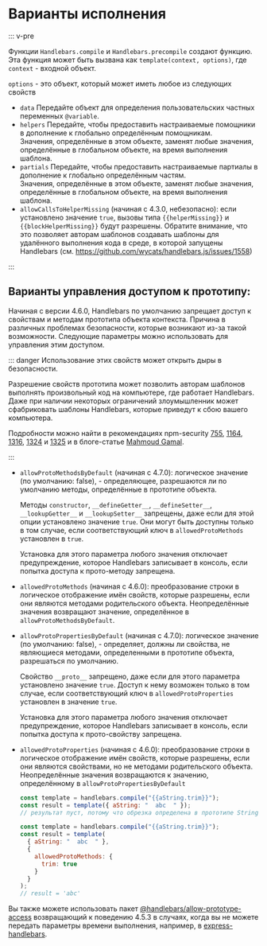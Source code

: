 # Варианты исполнения

::: v-pre

Функции `Handlebars.compile` и `Handlebars.precompile` создают функцию. Эта функция может быть вызвана как `template(context, options)`, где `context` - входной объект.

`options` - это объект, который может иметь любое из следующих свойств

- `data` Передайте объект для определения пользовательских частных переменных `@variable`.
- `helpers` Передайте, чтобы предоставить настраиваемые помощники в дополнение к глобально определённым помощникам.  
  Значения, определённые в этом объекте, заменят любые значения, определённые в глобальном объекте, на время выполнения шаблона.
- `partials` Передайте, чтобы предоставить настраиваемые партиалы в дополнение к глобально определённым частям.  
  Значения, определённые в этом объекте, заменят любые значения, определённые в глобальном объекте, на время выполнения шаблона.
- `allowCallsToHelperMissing` (начиная с 4.3.0, небезопасно): если установлено значение `true`, вызовы типа `{{helperMissing}}` и `{{blockHelperMissing}}` будут разрешены. Обратите внимание, что это позволяет авторам шаблонов создавать шаблоны для удалённого выполнения кода в среде, в которой запущены Handlebars (см. https://github.com/wycats/handlebars.js/issues/1558)

:::

## Варианты управления доступом к прототипу:

Начиная с версии 4.6.0, Handlebars по умолчанию запрещает доступ к свойствам и методам прототипа объекта контекста.
Причина в различных проблемах безопасности, которые возникают из-за такой возможности. Следующие параметры можно использовать для управления этим доступом.

::: danger Использование этих свойств может открыть дыры в безопасности.

Разрешение свойств прототипа может позволить авторам шаблонов выполнять произвольный код на компьютере, где работает Handlebars. Даже при наличии некоторых ограничений злоумышленник может сфабриковать шаблоны Handlebars, которые приведут к сбою вашего компьютера.

Подробности можно найти в рекомендациях npm-security [755](https://www.npmjs.com/advisories/755),
[1164](https://www.npmjs.com/advisories/1164), [1316](https://www.npmjs.com/advisories/1316),
[1324](https://www.npmjs.com/advisories/1324) и [1325](https://www.npmjs.com/advisories/1325) и в блоге-статье [Mahmoud Gamal](http://mahmoudsec.blogspot.com/2019/04/handlebars-template-injection-and-rce.html).

:::

- `allowProtoMethodsByDefault` (начиная с 4.7.0): логическое значение (по умолчанию: false), - определяющее, разрешаются ли по умолчанию методы, определённые в прототипе объекта.

  Методы `constructor`, `__defineGetter__`, `__defineSetter__`, `__lookupGetter__` и `__lookupSetter__` запрещены, даже если для этой опции установлено значение `true`. Они могут быть доступны только в том случае, если соответствующий ключ в `allowedProtoMethods` установлен в `true`.

  Установка для этого параметра любого значения отключает предупреждение, которое Handlebars записывает в консоль, если попытка доступа к прото-методу запрещена.

- `allowedProtoMethods` (начиная с 4.6.0): преобразование строки в логическое отображение имён свойств, которые разрешены, если они являются методами родительского объекта. Неопределённые значения возвращают значение, определённое в `allowProtoMethodsByDefault`.
- `allowProtoPropertiesByDefault` (начиная с 4.7.0): логическое значение (по умолчанию: false), - определяет, должны ли свойства, не являющиеся методами, определенными в прототипе объекта, разрешаться по умолчанию.

  Свойство `__proto__` запрещено, даже если для этого параметра установлено значение `true`. Доступ к нему возможен только в том случае, если соответствующий ключ в `allowedProtoProperties` установлен в значение `true`.

  Установка для этого параметра любого значения отключает предупреждение, которое Handlebars записывает в консоль, если попытка доступа к прото-свойству запрещена.

- `allowedProtoProperties` (начиная с 4.6.0): преобразование строки в логическое отображение имён свойств, которые разрешены, если они являются свойствами, но не методами родительского объекта. Неопределённые значения возвращаются к значению, определённому в
  `allowProtoPropertiesByDefault`

  ```js
  const template = handlebars.compile("{{aString.trim}}");
  const result = template({ aString: "  abc  " });
  // результат пуст, потому что обрезка определена в прототипе String
  ```

  ```js
  const template = handlebars.compile("{{aString.trim}}");
  const result = template(
    { aString: "  abc  " },
    {
      allowedProtoMethods: {
        trim: true
      }
    }
  );
  // result = 'abc'
  ```

Вы также можете использовать пакет
[@handlebars/allow-prototype-access](https://www.npmjs.com/package/@handlebars/allow-prototype-access) возвращающий к поведению 4.5.3
в случаях, когда вы не можете передать параметры времени выполнения, например, в
[express-handlebars](https://www.npmjs.com/package/express-handlebars).
